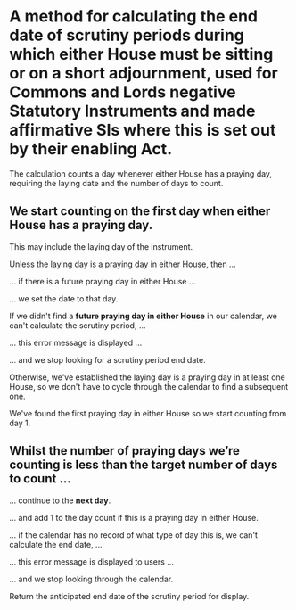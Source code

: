 # A method for calculating the end date of scrutiny periods during which **either** House must be sitting or on a short adjournment, used for Commons and Lords negative Statutory Instruments and made affirmative SIs where this is set out by their enabling Act.

The calculation counts a day whenever either House has a praying day, requiring the laying date and the number of days to count.

## We start counting on the **first day when either House has a praying day**.

This may include the laying day of the instrument.

Unless the laying day is a praying day in either House, then ...

... if there is a future praying day in either House ...

... we set the date to that day.

If we didn't find a **future praying day in either House** in our calendar, we can't calculate the scrutiny period, ...

... this error message is displayed ...

... and we stop looking for a scrutiny period end date.

Otherwise, we've established the laying day is a praying day in at least one House, so we don't have to cycle through the calendar to find a subsequent one.

We've found the first praying day in either House so we start counting from day 1.

## Whilst the number of praying days we’re counting is less than the target number of days to count ...

... continue to the **next day**.

... and add 1 to the day count if this is a praying day in either House.

... if the calendar has no record of what type of day this is, we can't calculate the end date, ...

... this error message is displayed to users ...

... and we stop looking through the calendar.

Return the anticipated end date of the scrutiny period for display.

